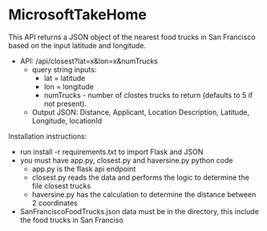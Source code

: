 # MicrosoftTakeHome
This API returns a JSON object of the nearest food trucks in San Francisco based on the input latitude and longitude. 

- API: /api/closest?lat=x&lon=x&numTrucks  
  - query string inputs: 
    - lat = latitude
    - lon = longitude
    - numTrucks - number of clostes trucks to return (defaults to 5 if not present).
  - Output JSON: Distance, Applicant, Location Description, Latitude, Longitude, locationId 

Installation instructions:
- run install -r requirements.txt to import Flask and JSON
- you must have app.py, closest.py and haversine.py python code
  - app.py is the flask api endpoint
  - closest.py reads the data and performs the logic to determine the file closest trucks
  - haversine.py has the calculation to determine the distance between 2 coordinates
- SanFranciscoFoodTrucks.json data must be in the directory, this include the food trucks in San Franciso
